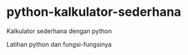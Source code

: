 # python-kalkulator-sederhana
Kalkulator sederhana dengan python

Latihan python dan fungsi-fungsinya
